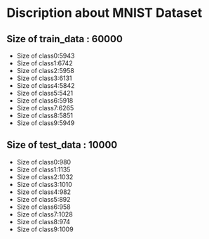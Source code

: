 # Discription about MNIST Dataset
## Size of train_data : 60000
* Size of class0:5943
* Size of class1:6742
* Size of class2:5958
* Size of class3:6131
* Size of class4:5842
* Size of class5:5421
* Size of class6:5918
* Size of class7:6265
* Size of class8:5851
* Size of class9:5949
## Size of test_data : 10000
* Size of class0:980
* Size of class1:1135
* Size of class2:1032
* Size of class3:1010
* Size of class4:982
* Size of class5:892
* Size of class6:958
* Size of class7:1028
* Size of class8:974
* Size of class9:1009

